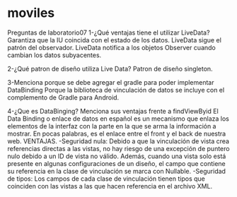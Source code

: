 # moviles
Preguntas de laboratorio07
1-¿Qué ventajas tiene el utilizar LiveData?
Garantiza que la IU coincida con el estado de los datos. 
LiveData sigue el patrón del observador. 
LiveData notifica a los objetos Observer cuando cambian los datos subyacentes.

2-¿Qué patron de diseño utiliza Live Data?
Patron de diseño singleton.

3-Menciona porque se debe agregar el gradle para poder implementar DataBinding
Porque la biblioteca de vinculación de datos se incluye con el complemento de Gradle para Android.
 
4-¿Que es DataBinging? Menciona sus ventajas frente a findViewByid 
El Data Binding o enlace de datos en español es un mecanismo que enlaza los elementos de la interfaz
con la parte en la que se arma la información a mostrar. 
En pocas palabras, es el enlace entre el front y el back de nuestra web. 
VENTAJAS.
-Seguridad nula: Debido a que la vinculación de vista crea referencias directas a las vistas, 
    no hay riesgo de una excepción de puntero nulo debido a un ID de vista no válido. Además,
    cuando una vista solo está presente en algunas configuraciones de un diseño,
    el campo que contiene su referencia en la clase de vinculación se marca con Nullable.
-Seguridad de tipos: Los campos de cada clase de vinculación tienen tipos que coinciden con las 
    vistas a las que hacen referencia en el archivo XML. 
 

